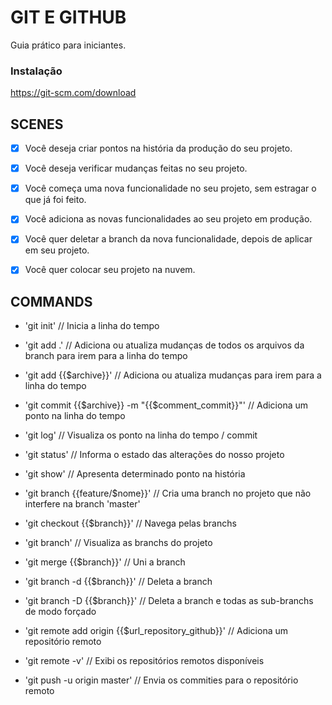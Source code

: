 # GIT E GITHUB

Guia prático para iniciantes.

### Instalação

https://git-scm.com/download

## SCENES

- [x] Você deseja criar pontos na história da produção do seu projeto.
- [x] Você deseja verificar mudanças feitas no seu projeto.

- [x] Você começa uma nova funcionalidade no seu projeto, sem estragar o que já foi feito.
- [x] Você adiciona as novas funcionalidades ao seu projeto em produção.
- [x] Você quer deletar a branch da nova funcionalidade, depois de aplicar em seu projeto.

- [x] Você quer colocar seu projeto na nuvem.

## COMMANDS

- 'git init' // Inicia a linha do tempo
- 'git add .' // Adiciona ou atualiza mudanças de todos os arquivos da branch para irem para a linha do tempo
- 'git add {{$archive}}' // Adiciona ou atualiza mudanças para irem para a linha do tempo
- 'git commit {{$archive}} -m "{{$comment_commit}}"' // Adiciona um ponto na linha do tempo
- 'git log' // Visualiza os ponto na linha do tempo / commit
- 'git status' // Informa o estado das alterações do nosso projeto
- 'git show' //  Apresenta determinado ponto na história

- 'git branch {{feature/$nome}}' // Cria uma branch no projeto que não interfere na branch 'master'
- 'git checkout {{$branch}}' // Navega pelas branchs
- 'git branch' // Visualiza as branchs do projeto
- 'git merge {{$branch}}' // Uni a branch
- 'git branch -d {{$branch}}' // Deleta a branch
- 'git branch -D {{$branch}}' // Deleta a branch e todas as sub-branchs de modo forçado

- 'git remote add origin {{$url_repository_github}}' // Adiciona um repositório remoto
- 'git remote -v' // Exibi os repositórios remotos disponíveis
- 'git push -u origin master' // Envia os commities para o repositório remoto
